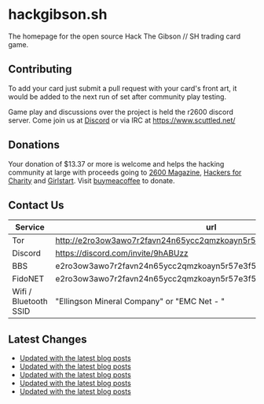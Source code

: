 # hackgibson.sh
The homepage for the open source Hack The Gibson // SH trading card game.


## Contributing

To add your card just submit a pull request with your card's front art, it would be added to the next run of set after community play testing.

Game play and discussions over the project is held the r2600 discord server. Come join us at [Discord](https://discord.com/invite/9hABUzz) or via IRC at https://www.scuttled.net/


## Donations

Your donation of $13.37 or more is welcome and helps the hacking community at large with proceeds going to [2600 Magazine](https://2600.com/), [Hackers for Charity](https://hackersforcharity.org) and [Girlstart](https://girlstart.org).  Visit [buymeacoffee](https://www.buymeacoffee.com/hackgibson.sh) to donate.


## Contact Us

Service | url
-|-
Tor | http://e2ro3ow3awo7r2favn24n65ycc2qmzkoayn5r57e3f56nvjwdcgg32ad.onion
Discord | https://discord.com/invite/9hABUzz
BBS | e2ro3ow3awo7r2favn24n65ycc2qmzkoayn5r57e3f56nvjwdcgg32ad.onion:23
FidoNET | e2ro3ow3awo7r2favn24n65ycc2qmzkoayn5r57e3f56nvjwdcgg32ad.onion:24554
Wifi / Bluetooth SSID | "Ellingson Mineral Company" or "EMC Net - <fidonet address>"

## Latest Changes
<!-- BLOG-POST-LIST:START -->
- [Updated with the latest blog posts](https://github.com/DFW2600/hackgibson.sh/commit/156929a246ce00b032a675cbf7d4fb41af9938e2)
- [Updated with the latest blog posts](https://github.com/DFW2600/hackgibson.sh/commit/7c356fbb1c9f252e68be89bef28956a91abdd511)
- [Updated with the latest blog posts](https://github.com/DFW2600/hackgibson.sh/commit/42a5b95510e1a952e511b288d4e95ed03fa899f0)
- [Updated with the latest blog posts](https://github.com/DFW2600/hackgibson.sh/commit/2144c9d74a5247fadec0e6544dcc999709c9fdf0)
- [Updated with the latest blog posts](https://github.com/DFW2600/hackgibson.sh/commit/932f2d84ce50e01d69af3b57924a4947a677a3b6)
<!-- BLOG-POST-LIST:END -->
